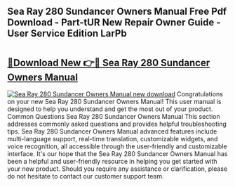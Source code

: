 ## Sea Ray 280 Sundancer Owners Manual Free Pdf Download - Part-tUR New Repair Owner Guide - User Service Edition LarPb

# <h2><a href="http://bc68012.oget.top/?id=Sea+Ray+280+Sundancer+Owners+Manual">🔗Download New 👉🔴 Sea Ray 280 Sundancer Owners Manual</a></h2>

[![Sea Ray 280 Sundancer Owners Manual new download](https://i.imgur.com/5g1atiW.png)](http://bc68012.oget.top/?id=Sea+Ray+280+Sundancer+Owners+Manual)
Congratulations on your new Sea Ray 280 Sundancer Owners Manual! This user manual is designed to help you understand and get the most out of your product. Common Questions Sea Ray 280 Sundancer Owners Manual This section addresses commonly asked questions and provides helpful troubleshooting tips. Sea Ray 280 Sundancer Owners Manual advanced features include multi-language support, real-time translation, customizable widgets, and voice recognition, all accessible through the user-friendly and customizable interface. It's our hope that the Sea Ray 280 Sundancer Owners Manual has been a helpful and user-friendly resource in helping you get started with your new product. Should you require any assistance or clarification, please do not hesitate to contact our customer support team.
